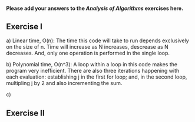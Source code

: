 #### Please add your answers to the ***Analysis of  Algorithms*** exercises here.

## Exercise I

a) Linear time, O(n): The time this code will take to run depends exclusively on the size of n. Time will increase as N increases, descrease as N decreases. And, only one operation is performed in the single loop. 


b) Polynomial time, O(n^3): A loop within a loop in this code makes the program very inefficient. There are also three iterations happening with each evaluation: establishing j in the first for loop; and, in the second loop, multipling j by 2 and also incrementing the sum. 


c)

## Exercise II


